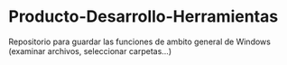 # Producto-Desarrollo-Herramientas
Repositorio para guardar las funciones de ambito general de Windows (examinar archivos, seleccionar carpetas...)
